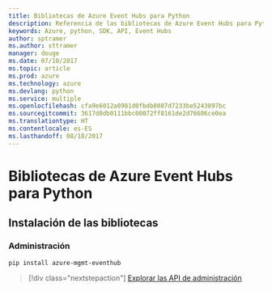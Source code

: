 ```yaml
---
title: Bibliotecas de Azure Event Hubs para Python
description: Referencia de las bibliotecas de Azure Event Hubs para Python
keywords: Azure, python, SDK, API, Event Hubs
author: sptramer
ms.author: sttramer
manager: douge
ms.date: 07/10/2017
ms.topic: article
ms.prod: azure
ms.technology: azure
ms.devlang: python
ms.service: multiple
ms.openlocfilehash: cfa9e6012a0981d0fbdb8087d7233be5243897bc
ms.sourcegitcommit: 3617d0db0111bbc00072ff8161de2d76606ce0ea
ms.translationtype: HT
ms.contentlocale: es-ES
ms.lasthandoff: 08/18/2017
---
```

# <a name="azure-event-hubs-libraries-for-python"></a>Bibliotecas de Azure Event Hubs para Python

## <a name="install-the-libraries"></a>Instalación de las bibliotecas


### <a name="management"></a>Administración

```bash
pip install azure-mgmt-eventhub
```
> [!div class="nextstepaction"]
> [Explorar las API de administración](/python/api/overview/azure/eventhub/managementlibrary)